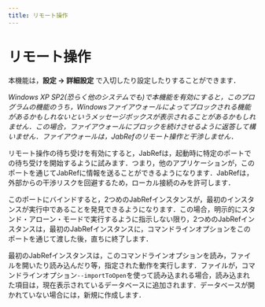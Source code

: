 ```yaml
---
title: リモート操作
---
```


# リモート操作

本機能は，**設定 → 詳細設定** で入切したり設定したりすることができます．

*Windows XP SP2(恐らく他のシステムでも)で本機能を有効にすると，このプログラムの機能のうち，Windowsファイアウォールによってブロックされる機能があるかもしれないというメッセージボックスが表示されることがあるかもしれません．この場合，ファイアウォールにブロックを続けさせるように返答して構いません．ファイアウォールは，JabRefのリモート操作と干渉しません．*

リモート操作の待ち受けを有効にすると，JabRefは，起動時に特定のポートでの待ち受けを開始するように試みます．つまり，他のアプリケーションが，このポートを通じてJabRefに情報を送ることができるようになります．JabRefは，外部からの干渉リスクを回避するため，ローカル接続のみを許可します．

このポートにバインドすると，2つめのJabRefインスタンスが，最初のインスタンスが実行中であることを発見できるようになります．この場合，明示的にスタンド・アローン・モードで実行するように指示しない限り，2つめのJabRefインスタンスは，最初のJabRefインスタンスに，コマンドラインオプションをこのポートを通じて渡した後，直ちに終了します．

最初のJabRefインスタンスは，このコマンドラインオプションを読み，ファイルを開いたり読み込んだり等，指定された動作を実行します．ファイルが，コマンドラインオプション`--importToOpen`を使って読み込まれる場合，読み込まれた項目は，現在表示されているデータベースに追加されます．データベースが開かれていない場合には，新規に作成します．
